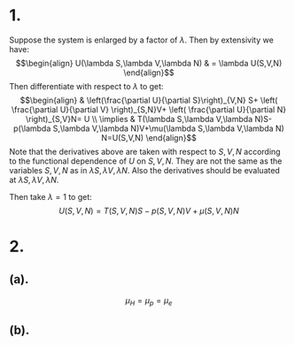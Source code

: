 # 1.
Suppose the system is enlarged by a factor of $\lambda$. Then by extensivity we have:
$$\begin{align}
U(\lambda S,\lambda V,\lambda N) & = \lambda U(S,V,N)
\end{align}$$
Then differentiate with respect to $\lambda$ to get:
$$\begin{align}
 & \left(\frac{\partial U}{\partial S}\right)_{V,N} S+ \left(  \frac{\partial U}{\partial V} \right)_{S,N}V+ \left(  \frac{\partial U}{\partial N} \right)_{S,V}N= U \\
\implies & T(\lambda S,\lambda V,\lambda N)S-p(\lambda S,\lambda V,\lambda N)V+\mu(\lambda S,\lambda V,\lambda N) N=U(S,V,N)
\end{align}$$
Note that the derivatives above are taken with respect to $S,V,N$ according to the functional dependence of $U$ on $S,V,N$. They are not the same as the variables $S,V,N$ as in $\lambda S,\lambda V,\lambda N$. Also the derivatives should be evaluated at $\lambda S,\lambda V,\lambda N$. 

Then take $\lambda=1$ to get:
$$U(S,V,N)= T(S,V,N)S-p(S,V,N)V+\mu(S,V,N)N$$
# 2.
## (a).
$$\mu_{H}=\mu_{p}=\mu_{e}$$
## (b).
